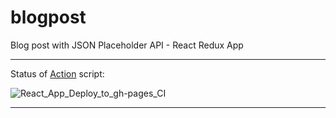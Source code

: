 # blogpost
Blog post with JSON Placeholder API - React Redux App

-------

Status of [Action](https://github.com/tom2kota/blogpost/actions) script:

![React_App_Deploy_to_gh-pages_CI](https://github.com/tom2kota/blogpost/workflows/React_App_Deploy_to_gh-pages_CI/badge.svg)

-------
